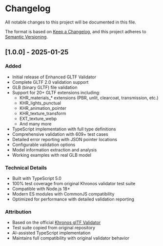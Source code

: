 # Changelog

All notable changes to this project will be documented in this file.

The format is based on [Keep a Changelog](https://keepachangelog.com/en/1.0.0/),
and this project adheres to [Semantic Versioning](https://semver.org/spec/v2.0.0.html).

## [1.0.0] - 2025-01-25

### Added
- Initial release of Enhanced GLTF Validator
- Complete GLTF 2.0 validation support
- GLB (binary GLTF) file validation
- Support for 20+ GLTF extensions including:
  - KHR_materials_* extensions (PBR, unlit, clearcoat, transmission, etc.)
  - KHR_lights_punctual
  - KHR_animation_pointer
  - KHR_texture_transform
  - EXT_texture_webp
  - And many more
- TypeScript implementation with full type definitions
- Comprehensive validation with 609+ test cases
- Detailed error reporting with JSON pointer locations
- Configurable validation options
- Model information extraction and analysis
- Working examples with real GLB model

### Technical Details
- Built with TypeScript 5.0
- 100% test coverage from original Khronos validator test suite
- Compatible with Node.js 18+
- Modern ES modules with CommonJS compatibility
- Optimized for performance with detailed validation reporting

### Attribution
- Based on the official [Khronos glTF Validator](https://github.com/KhronosGroup/glTF-Validator)
- Test suite copied from original repository
- AI-assisted TypeScript implementation
- Maintains full compatibility with original validator behavior